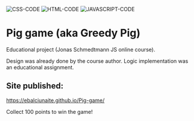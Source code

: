 ![CSS-CODE](https://img.shields.io/badge/CSS-CODE-orange)
![HTML-CODE](https://img.shields.io/badge/HTML-CODE-blue)
![JAVASCRIPT-CODE](https://img.shields.io/badge/JAVASCRIPT-CODE-yellow)

# Pig game (aka Greedy Pig)
Educational project (Jonas Schmedtmann JS online course).

Design was already done by the course author. Logic implementation was an educational assignment.

## Site published:
https://ebalciunaite.github.io/Pig-game/

Collect 100 points to win the game!
